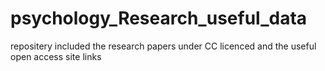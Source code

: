 # psychology_Research_useful_data
repositery included the research papers under CC licenced and the useful open access site links 
